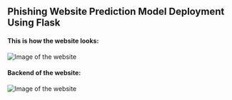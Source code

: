 ## Phishing Website Prediction Model Deployment Using Flask


#### This is how the website looks:
![Image of the website](https://github.com/aradhyxsingh/Phishing-Website-Prediction-Model-Deployment-Using-Flask/blob/master/Images/image1.jpg)

#### Backend of the website:
![Image of the website](https://github.com/aradhyxsingh/Phishing-Website-Prediction-Model-Deployment-Using-Flask/blob/master/Images/image2.png)
